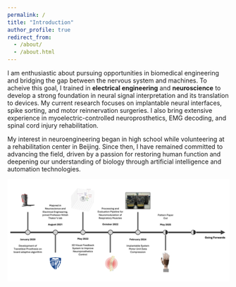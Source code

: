 ```yaml
---
permalink: /
title: "Introduction"
author_profile: true
redirect_from: 
  - /about/
  - /about.html
---
```


I am enthusiastic about pursuing opportunities in biomedical engineering and bridging the gap between the nervous system and machines. To acheive this goal, I trained in **electrical engineering** and **neuroscience** to develop a strong foundation in neural signal interpretation and its translation to devices. My current research focuses on implantable neural interfaces, spike sorting, and motor reinnervation surgeries. I also bring extensive experience in myoelectric-controlled neuroprosthetics, EMG decoding, and spinal cord injury rehabilitation.

My interest in neuroengineering began in high school while volunteering at a rehabilitation center in Beijing. Since then, I have remained committed to advancing the field, driven by a passion for restoring human function and deepening our understanding of biology through artificial intelligence and automation technologies.

![Progress](/images/progress.png)
